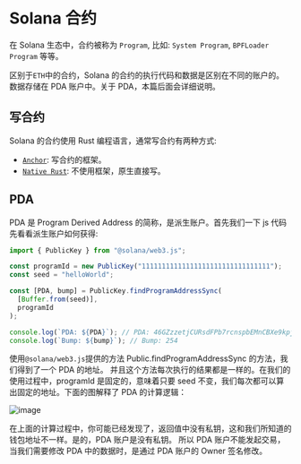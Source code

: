 # Solana 合约

在 Solana 生态中，合约被称为 `Program`, 比如: `System Program`, `BPFLoader Program` 等等。

区别于`ETH`中的合约，Solana 的合约的执行代码和数据是区别在不同的账户的。数据存储在 PDA 账户中。关于 PDA，本篇后面会详细说明。

## 写合约

Solana 的合约使用 Rust 编程语言，通常写合约有两种方式:

- [`Anchor`](https://solana.com/developers/guides/getstarted/intro-to-anchor): 写合约的框架。
- [`Native Rust`](https://solana.com/developers/guides/getstarted/intro-to-native-rust): 不使用框架，原生直接写。

## PDA

PDA 是 Program Derived Address 的简称，是派生账户。首先我们一下 js 代码先看看派生账户如何获得:

```javascript
import { PublicKey } from "@solana/web3.js";

const programId = new PublicKey("11111111111111111111111111111111");
const seed = "helloWorld";

const [PDA, bump] = PublicKey.findProgramAddressSync(
  [Buffer.from(seed)],
  programId
);

console.log(`PDA: ${PDA}`); // PDA: 46GZzzetjCURsdFPb7rcnspbEMnCBXe9kpjrsZAkKb6X
console.log(`Bump: ${bump}`); // Bump: 254
```

使用`@solana/web3.js`提供的方法 Public.findProgramAddressSync 的方法，我们得到了一个 PDA 的地址。
并且这个方法每次执行的结果都是一样的。在我们的使用过程中，programId 是固定的，意味着只要 seed 不变，我们每次都可以算出固定的地址。下面的图解释了 PDA 的计算逻辑：

![image](/pda-derivation.svg "pda-derivation")

在上面的计算过程中，你可能已经发现了，返回值中没有私钥，这和我们所知道的钱包地址不一样。是的，PDA 账户是没有私钥。
所以 PDA 账户不能发起交易，当我们需要修改 PDA 中的数据时，是通过 PDA 账户的 Owner 签名修改。
